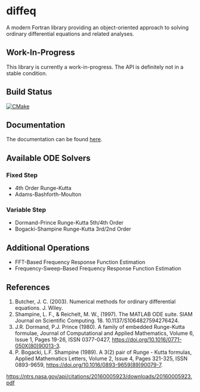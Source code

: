 # diffeq
A modern Fortran library providing an object-oriented approach to solving ordinary differential equations and related analyses.

## Work-In-Progress
This library is currently a work-in-progress.  The API is definitely not in a stable condition.

## Build Status
[![CMake](https://github.com/jchristopherson/diffeq/actions/workflows/cmake.yml/badge.svg)](https://github.com/jchristopherson/diffeq/actions/workflows/cmake.yml)

## Documentation
The documentation can be found [here](https://jchristopherson.github.io/diffeq/).

## Available ODE Solvers
### Fixed Step
- 4th Order Runge-Kutta
- Adams-Bashforth-Moulton

### Variable Step
- Dormand-Prince Runge-Kutta 5th/4th Order
- Bogacki-Shampine Runge-Kutta 3rd/2nd Order

## Additional Operations
- FFT-Based Frequency Response Function Estimation
- Frequency-Sweep-Based Frequency Response Function Estimation

## References
1. Butcher, J. C. (2003). Numerical methods for ordinary differential equations. J. Wiley.
2. Shampine, L. F., & Reichelt, M. W., (1997). The MATLAB ODE suite. SIAM Journal on Scientific Computing. 18. 10.1137/S1064827594276424. 
3. J.R. Dormand, P.J. Prince (1980). A family of embedded Runge-Kutta formulae, Journal of Computational and Applied Mathematics, Volume 6, Issue 1, Pages 19-26, ISSN 0377-0427, https://doi.org/10.1016/0771-050X(80)90013-3.
4. P. Bogacki, L.F. Shampine (1989). A 3(2) pair of Runge - Kutta formulas, Applied Mathematics Letters, Volume 2, Issue 4, Pages 321-325, ISSN 0893-9659, https://doi.org/10.1016/0893-9659(89)90079-7.


https://ntrs.nasa.gov/api/citations/20160005923/downloads/20160005923.pdf